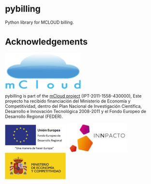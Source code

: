 pybilling
=========

Python library for MCLOUD billing.

# Acknowledgements

<img src="logos/mcloud.png" align="center" width="250px" alt="mCloud project">

pybilling is part of the [mCloud project](http://innovation.logica.com.es/web/mcloud) (IPT-2011-1558-430000), Este proyecto ha recibido financiación del Ministerio de Economía y Competitividad, dentro del Plan Nacional de Investigación Científica, Desarrollo e Innovación Tecnológica 2008-2011 y el Fondo Europeo de Desarrollo Regional (FEDER).

<div style="align: center">
<img src="logos/feder.png" width="200px" alt="FEDER: Una manera de hacer Europa" align="center">
<img src="logos/inn.jpg" width="200px" alt="Innpacto" align="center">
<img src="logos/mec.jpg" width="200px" alt="Ministerio de Economía y Competitividad" align="center">
</div>
